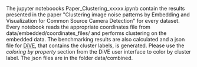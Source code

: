 The jupyter noteboooks Paper_Clustering_xxxxx.ipynb contain the results presented in the paper "Clustering image noise patterns by Embedding and Visualization for Common Source Camera Detection" for every dataset.
Every notebook reads the appropriate coordinates file from data/embedded/coordinates_files/ and performs clustering on the embedded data. The benchmarking results are also calculated and a json file for [DiVE](https://sherlock-clustering.github.io/Sherlock_DiVE/), that contains the cluster labels, is generated. Please use the *coloring by property* section from the DiVE user interface to color by cluster label. The json files are in the folder data/combined. 
